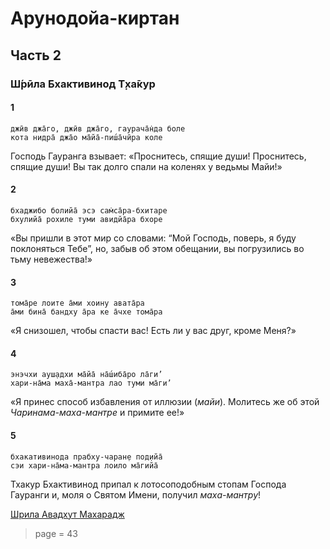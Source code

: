 # Арунодойа-киртан

##  Часть 2

### Ш́рӣла Бхактивинод Т̣ха̄кур

#### 1

    джӣв джа̄го, джӣв джа̄го, гаурача̄н̇да боле
    кота нидра̄ джа̄о ма̄йа̄-пиш́а̄чӣра коле

Господь Гауранга взывает: «Проснитесь, спящие души! Проснитесь, спящие души! Вы так долго спали на коленях у ведьмы Майи!»

#### 2

    бхаджибо болийа̄ эсэ сам̇са̄ра-бхитаре
    бхулийа̄ рохиле туми авидйа̄ра бхоре

«Вы пришли в этот мир со словами: “Мой Господь, поверь, я буду поклоняться Тебе”, но, забыв об этом обещании, вы погрузились во тьму невежества!»

#### 3

    тома̄ре лоите а̄ми хоину авата̄ра
    а̄ми бина̄ бандху а̄ра ке а̄чхе тома̄ра

«Я снизошел, чтобы спасти вас! Есть ли у вас друг, кроме Меня?»

#### 4

    энэчхи ауш̣адхи ма̄йа̄ на̄ш́иба̄ро ла̄ги’
    хари-на̄ма маха̄-мантра лао туми ма̄ги’

«Я принес способ избавления от иллюзии (*майи*). Молитесь же об этой *Чаринама-маха-мантре* и примите ее!»

#### 5

    бхакативинода прабху-чаран̣е под̣ийа̄
    сэи хари-на̄ма-мантра лоило ма̄гийа̄

Тхакур Бхактивинод припал к лотосоподобным стопам Господа Гауранги и, моля о Святом Имени, получил *маха-мантру*!

[Шрила Авадхут Махарадж](https://soundcloud.com/bharatimaharaj/avadxut-maxaradzh-utrennee)


> page = 43